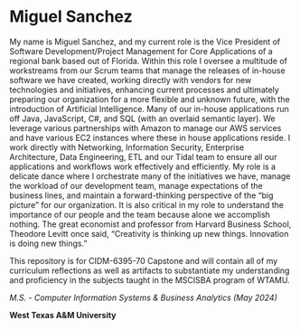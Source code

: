 # Miguel Sanchez

My name is Miguel Sanchez, and my current role is the Vice President of Software Development/Project Management for Core Applications of a regional bank based out of Florida. Within this role I oversee a multitude of workstreams from our Scrum teams that manage the releases of in-house software we have created, working directly with vendors for new technologies and initiatives, enhancing current processes and ultimately preparing our organization for a more flexible and unknown future, with the introduction of Artificial Intelligence. Many of our in-house applications run off Java, JavaScript, C#, and SQL (with an overlaid semantic layer). We leverage various partnerships with Amazon to manage our AWS services and have various EC2 instances where these in house applications reside. I work directly with Networking, Information Security, Enterprise Architecture, Data Engineering, ETL and our Tidal team to ensure all our applications and workflows work effectively and efficiently. My role is a delicate dance where I orchestrate many of the initiatives we have, manage the workload of our development team, manage expectations of the business lines, and maintain a forward-thinking perspective of the “big picture” for our organization. It is also critical in my role to understand the importance of our people and the team because alone we accomplish nothing. The great economist and professor from Harvard Business School, Theodore Levitt once said, “Creativity is thinking up new things. Innovation is doing new things.”


This repository is for CIDM-6395-70 Capstone and will contain all of my curriculum reflections as well as artifacts to substantiate my understanding and proficiency in the subjects taught in the MSCISBA program of WTAMU. 

*M.S. - Computer Information Systems & Business Analytics (May 2024)*

**West Texas A&M University**

